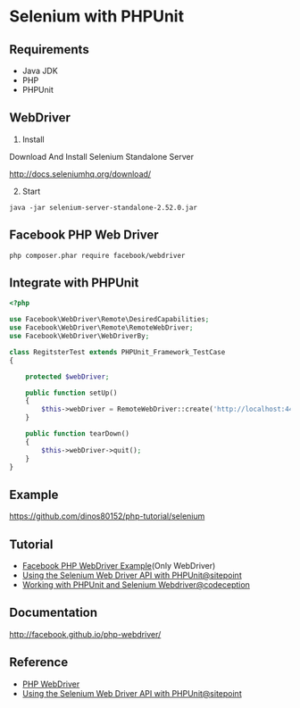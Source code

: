 # Selenium with PHPUnit

## Requirements

* Java JDK
* PHP
* PHPUnit

## WebDriver

1. Install

  Download And Install Selenium Standalone Server

  http://docs.seleniumhq.org/download/

2. Start

```
java -jar selenium-server-standalone-2.52.0.jar
```

## Facebook PHP Web Driver

```
php composer.phar require facebook/webdriver
```

## Integrate with PHPUnit

```php
<?php

use Facebook\WebDriver\Remote\DesiredCapabilities;
use Facebook\WebDriver\Remote\RemoteWebDriver;
use Facebook\WebDriver\WebDriverBy;

class RegitsterTest extends PHPUnit_Framework_TestCase
{

    protected $webDriver;

    public function setUp()
    {
        $this->webDriver = RemoteWebDriver::create('http://localhost:4444/wd/hub', DesiredCapabilities::firefox());
    }

    public function tearDown()
    {
        $this->webDriver->quit();
    }
}
```

## Example

https://github.com/dinos80152/php-tutorial/selenium

## Tutorial
* [Facebook PHP WebDriver Example](https://github.com/facebook/php-webdriver/blob/community/example.php)(Only WebDriver)
* [Using the Selenium Web Driver API with PHPUnit@sitepoint](http://www.sitepoint.com/using-the-selenium-web-driver-api-with-phpunit/)
* [Working with PHPUnit and Selenium Webdriver@codeception](http://codeception.com/11-12-2013/working-with-phpunit-and-selenium-webdriver.html#.VsIAAFV95QI)


## Documentation

http://facebook.github.io/php-webdriver/

## Reference

* [PHP WebDriver](https://github.com/facebook/php-webdriver)
* [Using the Selenium Web Driver API with PHPUnit@sitepoint](http://www.sitepoint.com/using-the-selenium-web-driver-api-with-phpunit/)